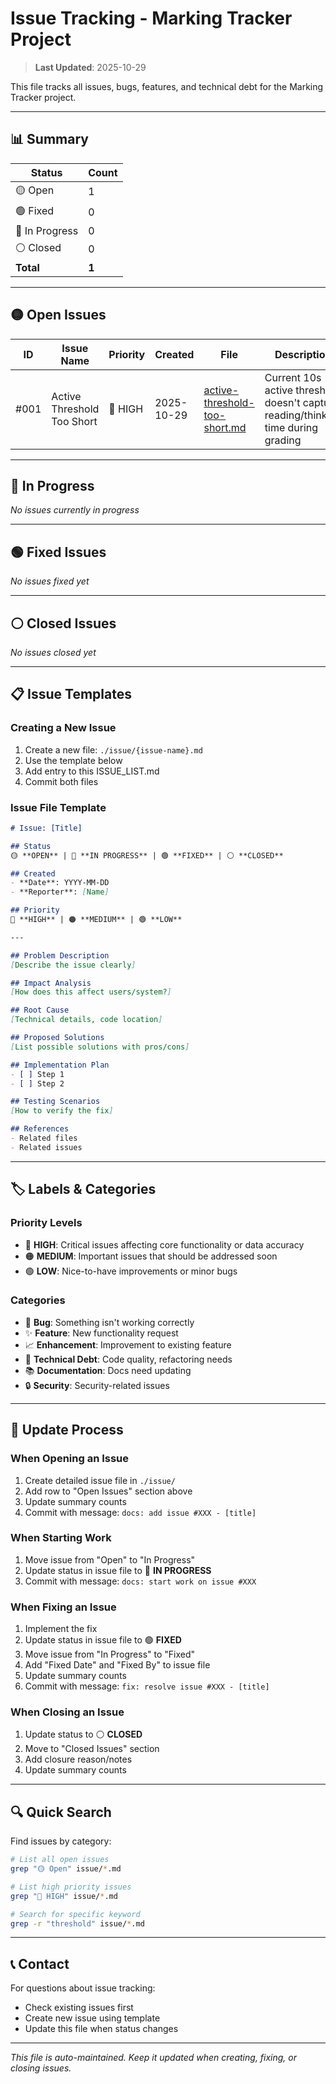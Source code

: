 # Issue Tracking - Marking Tracker Project

> **Last Updated**: 2025-10-29

This file tracks all issues, bugs, features, and technical debt for the Marking Tracker project.

---

## 📊 Summary

| Status | Count |
|--------|-------|
| 🟡 Open | 1 |
| 🟢 Fixed | 0 |
| 🔵 In Progress | 0 |
| ⚪ Closed | 0 |
| **Total** | **1** |

---

## 🟡 Open Issues

| ID | Issue Name | Priority | Created | File | Description |
|----|------------|----------|---------|------|-------------|
| #001 | Active Threshold Too Short | 🔴 HIGH | 2025-10-29 | [active-threshold-too-short.md](active-threshold-too-short.md) | Current 10s active threshold doesn't capture reading/thinking time during grading |

---

## 🔵 In Progress

_No issues currently in progress_

---

## 🟢 Fixed Issues

_No issues fixed yet_

---

## ⚪ Closed Issues

_No issues closed yet_

---

## 📋 Issue Templates

### Creating a New Issue

1. Create a new file: `./issue/{issue-name}.md`
2. Use the template below
3. Add entry to this ISSUE_LIST.md
4. Commit both files

### Issue File Template

```markdown
# Issue: [Title]

## Status
🟡 **OPEN** | 🔵 **IN PROGRESS** | 🟢 **FIXED** | ⚪ **CLOSED**

## Created
- **Date**: YYYY-MM-DD
- **Reporter**: [Name]

## Priority
🔴 **HIGH** | 🟠 **MEDIUM** | 🟢 **LOW**

---

## Problem Description
[Describe the issue clearly]

## Impact Analysis
[How does this affect users/system?]

## Root Cause
[Technical details, code location]

## Proposed Solutions
[List possible solutions with pros/cons]

## Implementation Plan
- [ ] Step 1
- [ ] Step 2

## Testing Scenarios
[How to verify the fix]

## References
- Related files
- Related issues
```

---

## 🏷️ Labels & Categories

### Priority Levels
- 🔴 **HIGH**: Critical issues affecting core functionality or data accuracy
- 🟠 **MEDIUM**: Important issues that should be addressed soon
- 🟢 **LOW**: Nice-to-have improvements or minor bugs

### Categories
- 🐛 **Bug**: Something isn't working correctly
- ✨ **Feature**: New functionality request
- 📈 **Enhancement**: Improvement to existing feature
- 🔧 **Technical Debt**: Code quality, refactoring needs
- 📚 **Documentation**: Docs need updating
- 🔒 **Security**: Security-related issues

---

## 📝 Update Process

### When Opening an Issue
1. Create detailed issue file in `./issue/`
2. Add row to "Open Issues" section above
3. Update summary counts
4. Commit with message: `docs: add issue #XXX - [title]`

### When Starting Work
1. Move issue from "Open" to "In Progress"
2. Update status in issue file to 🔵 **IN PROGRESS**
3. Commit with message: `docs: start work on issue #XXX`

### When Fixing an Issue
1. Implement the fix
2. Update status in issue file to 🟢 **FIXED**
3. Move issue from "In Progress" to "Fixed"
4. Add "Fixed Date" and "Fixed By" to issue file
5. Update summary counts
6. Commit with message: `fix: resolve issue #XXX - [title]`

### When Closing an Issue
1. Update status to ⚪ **CLOSED**
2. Move to "Closed Issues" section
3. Add closure reason/notes
4. Update summary counts

---

## 🔍 Quick Search

Find issues by category:
```bash
# List all open issues
grep "🟡 Open" issue/*.md

# List high priority issues
grep "🔴 HIGH" issue/*.md

# Search for specific keyword
grep -r "threshold" issue/*.md
```

---

## 📞 Contact

For questions about issue tracking:
- Check existing issues first
- Create new issue using template
- Update this file when status changes

---

_This file is auto-maintained. Keep it updated when creating, fixing, or closing issues._
